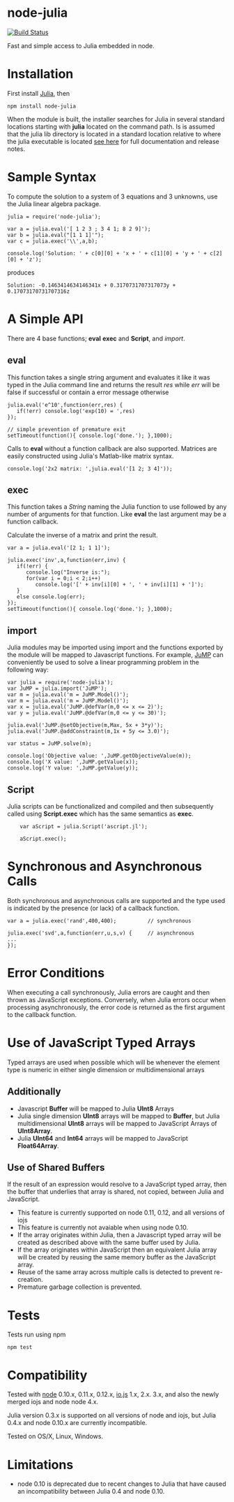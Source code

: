node-julia
==========

[![Build Status](https://travis-ci.org/waTeim/node-julia.svg?branch=master)](https://travis-ci.org/waTeim/node-julia)

Fast and simple access to Julia embedded in node.

# Installation

First install [Julia](http://julialang.org/), then

    npm install node-julia

When the module is built, the installer searches for Julia in several
standard locations starting with **julia** located on the command path.
Is is assumed that the julia lib directory is located in a standard location
relative to where the julia executable is located [see here](http://node-julia.readme.io/)
for full documentation and release notes.

# Sample Syntax

To compute the solution to a system of 3 equations and 3 unknowns, use the Julia
linear algebra package.

    julia = require('node-julia');

    var a = julia.eval('[ 1 2 3 ; 3 4 1; 8 2 9]');
    var b = julia.eval("[1 1 1]'");
    var c = julia.exec('\\',a,b);

    console.log('Solution: ' + c[0][0] + 'x + ' + c[1][0] + 'y + ' + c[2][0] + 'z');

produces

    Solution: -0.1463414634146341x + 0.3170731707317073y + 0.17073170731707316z

# A Simple API

There are 4 base functions; **eval** **exec** and **Script**, and *import*.

## eval

This function takes a single string argument and evaluates it like it was typed
in the Julia command line and returns the result *res* while *err* will be false if
successful or contain a error message otherwise

    julia.eval('e^10',function(err,res) {
       if(!err) console.log('exp(10) = ',res)
    });

    // simple prevention of premature exit
    setTimeout(function(){ console.log('done.'); },1000);

Calls to **eval** without a function callback are also supported. Matrices
are easily constructed using Julia's Matlab-like matrix syntax.

    console.log('2x2 matrix: ',julia.eval('[1 2; 3 4]'));

## exec

This function takes a *String* naming the Julia function to use followed by any number of
 arguments for that function.  Like **eval** the last argument may be a function callback.

Calculate the inverse of a matrix and print the result.

    var a = julia.eval('[2 1; 1 1]');

    julia.exec('inv',a,function(err,inv) {
       if(!err) {
          console.log("Inverse is:");
          for(var i = 0;i < 2;i++)
             console.log('[' + inv[i][0] + ', ' + inv[i][1] + ']');
       }
       else console.log(err);
    });
    setTimeout(function(){ console.log('done.'); },1000);

## import

Julia modules may be imported using import and the functions exported by
the module will be mapped to Javascript functions. For example,
[JuMP](http://jump.readthedocs.org/en/latest) can conveniently be
used to solve a linear programming problem in the following way:

    var julia = require('node-julia');
    var JuMP = julia.import('JuMP');
    var m = julia.eval('m = JuMP.Model()');
    var m = julia.eval('m = JuMP.Model()');
    var x = julia.eval('JuMP.@defVar(m,0 <= x <= 2)');
    var y = julia.eval('JuMP.@defVar(m,0 <= y <= 30)');

    julia.eval('JuMP.@setObjective(m,Max, 5x + 3*y)');
    julia.eval('JuMP.@addConstraint(m,1x + 5y <= 3.0)');

    var status = JuMP.solve(m);

    console.log('Objective value: ',JuMP.getObjectiveValue(m));
    console.log('X value: ',JuMP.getValue(x));
    console.log('Y value: ',JuMP.getValue(y));

## Script

Julia scripts can be functionalized and compiled and then subsequently
called using **Script.exec** which has the same semantics as **exec**.

        var aScript = julia.Script('ascript.jl');

        aScript.exec();

# Synchronous and Asynchronous Calls
Both synchronous and asynchronous calls are supported and the type used is
indicated by the presence (or lack) of a callback function.

    var a = julia.exec('rand',400,400);          // synchronous

    julia.exec('svd',a,function(err,u,s,v) {     // asynchronous
    ...
    });

# Error Conditions

When executing a call synchronously, Julia errors are caught and then
thrown as JavaScript exceptions.  Conversely, when Julia errors occur when
processing asynchronously, the error code is returned as the first argument
to the callback function.

# Use of JavaScript Typed Arrays
Typed arrays are used when possible which will be whenever the element
type is numeric in either single dimension or multidimensional arrays

## Additionally
* Javascript **Buffer** will be mapped to Julia **UInt8** Arrays
* Julia single dimension **UInt8** arrays will be mapped to **Buffer**, but
Julia multidimensional **UInt8** arrays will be mapped to JavaScript Arrays
of **UInt8Array**.
* Julia **UInt64** and **Int64** arrays will be mapped to JavaScript
**Float64Array**.

## Use of Shared Buffers
If the result of an expression would resolve to a JavaScript typed array, then
the buffer that underlies that array is shared, not copied, between Julia and JavaScript.
* This feature is currently supported on node 0.11, 0.12, and all versions of iojs
* This feature is currently not avaiable when using node 0.10.
* If the array originates within Julia, then a Javascript typed array will be
created as described above with the same buffer used by Julia.
* If the array originates within JavaScript then an equivalent Julia array will be created
by reusing the same memory buffer as the JavaScript array.
* Reuse of the same array across multiple calls is detected to prevent re-creation.
* Premature garbage collection is prevented.

# Tests
Tests run using npm

    npm test

# Compatibility
Tested with [node](http://nodejs.org/) 0.10.x, 0.11.x, 0.12.x, [io.js](https://iojs.org/)
1.x, 2.x. 3.x, and also the newly merged iojs and node node 4.x.

Julia version 0.3.x is supported on all versions of node and iojs, but Julia 0.4.x and node
0.10.x are currently incompatible.

Tested on OS/X, Linux, Windows.

# Limitations

* node 0.10 is deprecated due to recent changes to Julia that have caused
an incompatibility between Julia 0.4 and node 0.10.
